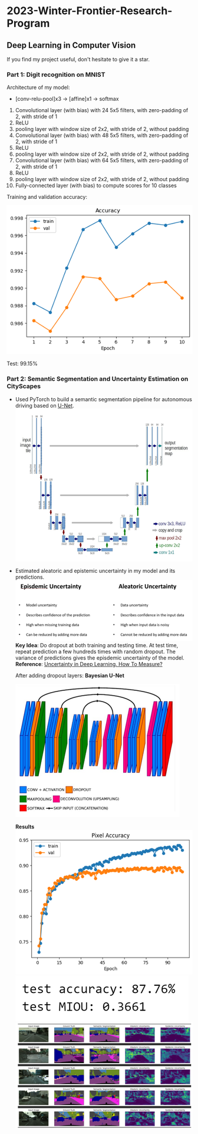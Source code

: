 # 2023-Winter-Frontier-Research-Program

## Deep Learning in Computer Vision
If you find my project useful, don't hesitate to give it a star.
 
### Part 1: Digit recognition on MNIST
Architecture of my model:
- [conv-relu-pool]x3 -> [affine]x1 -> softmax
1. Convolutional layer (with bias) with 24 5x5 filters, with zero-padding of 2, with stride of 1
2. ReLU
3. pooling layer with window size of 2x2, with stride of 2, without padding
4. Convolutional layer (with bias) with 48 5x5 filters, with zero-padding of 2, with stride of 1
5. ReLU
6. pooling layer with window size of 2x2, with stride of 2, without padding
7. Convolutional layer (with bias) with 64 5x5 filters, with zero-padding of 2, with stride of 1
8. ReLU
9. pooling layer with window size of 2x2, with stride of 2, without padding
10. Fully-connected layer (with bias) to compute scores for 10 classes

Training and validation accuracy:

![](images/train.png)

Test: 99.15%

### Part 2: Semantic Segmentation and Uncertainty Estimation on CityScapes
- Used PyTorch to build a semantic segmentation pipeline for autonomous driving based on [U-Net](https://arxiv.org/abs/1505.04597).
  ![unet](images/unet.png)

- Estimated aleatoric and epistemic uncertainty in my model and its predictions.
  ![uncertainty](images/uncertainty.png)
  **Key Idea**: Do dropout at both training and testing time. At test time, repeat prediction a few hundreds times with random dropout. The variance of predictions gives the episdemic uncertainty of the model.
  <br>
  **Reference**: [Uncertainty in Deep Learning. How To Measure?](https://towardsdatascience.com/my-deep-learning-model-says-sorry-i-dont-know-the-answer-that-s-absolutely-ok-50ffa562cb0b)

  After adding dropout layers: **Bayesian U-Net**
  
  ![bayesian_unet](images/bayesian_unet.png)

  **Results**
  ![](images/pixel_accuracy.png)
  ![](images/seg_test.png)
  ![](images/visualization.png)